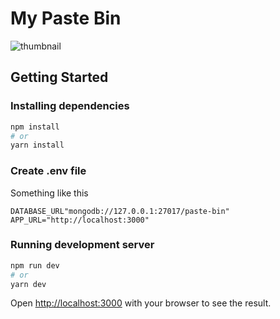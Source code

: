 # My Paste Bin

![thumbnail](https://i.imgur.com/E7hzBHu.png)

## Getting Started


### Installing dependencies

```bash
npm install 
# or
yarn install
```

### Create .env file

Something like this

```env
DATABASE_URL"mongodb://127.0.0.1:27017/paste-bin"
APP_URL="http://localhost:3000"
```

### Running development server

```bash
npm run dev
# or
yarn dev
```

Open [http://localhost:3000](http://localhost:3000) with your browser to see the result.
